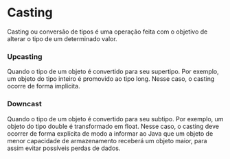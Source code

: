 # Casting

Casting ou conversão de tipos é uma operação feita com o objetivo de alterar o tipo de um determinado valor. 

### Upcasting 
Quando o tipo de um objeto é convertido para seu supertipo. Por exemplo, um objeto do tipo inteiro é promovido ao tipo long. Nesse caso, o casting ocorre de forma implícita.

### Downcast 
Quando o tipo de um objeto é convertido para seu subtipo. Por exemplo, um objeto do tipo double é transformado em float. Nesse caso, o casting deve ocorrer de forma explícita de modo a informar ao Java que um objeto de menor capacidade de armazenamento receberá um objeto maior, para assim evitar possíveis perdas de dados. 

